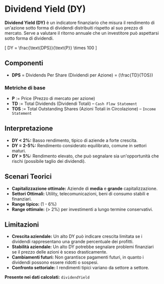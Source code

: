 # Dividend Yield (DY)

**Dividend Yield (DY)** è un indicatore finanziario che misura il rendimento di un'azione sotto forma di dividendi distribuiti rispetto al suo prezzo di mercato. Serve a valutare il ritorno annuale che un investitore può aspettarsi sotto forma di dividendi.

\[
DY = \frac{\text{DPS}}{\text{P}} \times 100
\]

## Componenti

- **DPS** = Dividends Per Share (Dividendi per Azione) = \(\frac{TD}{TOS}\)

### Metriche di base

- **P** := Price (Prezzo di mercato per azione)
- **TD** := Total Dividends (Dividendi Totali) – `Cash Flow Statement`
- **TOS** := Total Outstanding Shares (Azioni Totali in Circolazione) – `Income Statement`

## Interpretazione

- **DY < 2%:** Basso rendimento, tipico di aziende a forte crescita.
- **DY = 2-5%:** Rendimento considerato equilibrato, comune in settori maturi.
- **DY > 5%:** Rendimento elevato, che può segnalare sia un'opportunità che rischi (possibile taglio dei dividendi).

## Scenari Teorici

- **Capitalizzazione ottimale:** Aziende di **media** e **grande** capitalizzazione.
- **Settori Ottimali:** Utility, telecomunicazioni, beni di consumo stabili e finanziari.
- **Range tipico:** \(1 - 6\%\)
- **Range ottimale:** \(> 2\%\) per investimenti a lungo termine conservativi.

## Limitazioni

- **Crescita aziendale:** Un alto DY può indicare crescita limitata se i dividendi rappresentano una grande percentuale dei profitti.
- **Stabilità aziendale:** Un alto DY potrebbe segnalare problemi finanziari se il prezzo delle azioni è sceso drasticamente.
- **Cambiamenti futuri:** Non garantisce pagamenti futuri, in quanto i dividendi possono essere ridotti o sospesi.
- **Confronto settoriale:** I rendimenti tipici variano da settore a settore.

**Presente nei dati calcolati:** `dividendYield`
